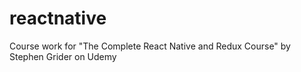# reactnative
Course work for "The Complete React Native and Redux Course" by Stephen Grider on Udemy
